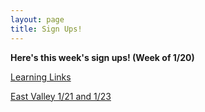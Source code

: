 ```yaml
---
layout: page
title: Sign Ups!
---
```



**Here's this week's sign ups! (Week of 1/20)**

[Learning Links](https://www.signupgenius.com/go/30E0B4AA5AD2FA7FE3-learning8)

[East Valley 1/21 and 1/23](https://www.signupgenius.com/go/508084aabab2eabfe3-eastvalley3)


